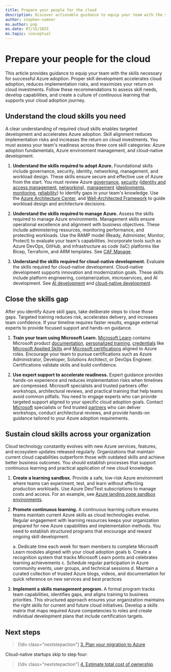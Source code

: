 ```yaml
---
title: Prepare your people for the cloud
description: Discover actionable guidance to equip your team with the skills needed for successful Azure adoption.
author: stephen-sumner
ms.author: pnp
ms.date: 07/15/2025
ms.topic: conceptual
---
```


# Prepare your people for the cloud

This article provides guidance to equip your team with the skills necessary for successful Azure adoption. Proper skill development accelerates cloud adoption, reduces implementation risks, and maximizes your return on cloud investments. Follow these recommendations to assess skill needs, develop capabilities, and create a culture of continuous learning that supports your cloud adoption journey.

## Understand the cloud skills you need

A clear understanding of required cloud skills enables targeted development and accelerates Azure adoption. Skill alignment reduces implementation risks and increases the return on cloud investments. You must assess your team's readiness across three core skill categories: Azure adoption fundamentals, Azure environment management, and cloud-native development.

1. **Understand the skills required to adopt Azure.** Foundational skills include governance, security, identity, networking, management, and workload design. These skills ensure secure and effective use of Azure from the start. You must review Azure [governance](/azure/cloud-adoption-framework/govern/), [security](/azure/cloud-adoption-framework/secure/overview) ([identity and access management](/entra/fundamentals/introduction-identity-access-management), [networking](/azure/networking/foundations/network-foundations-overview)), [management](/azure/cloud-adoption-framework/manage/) ([deployments](/cloud-adoption-framework/manage/administer#manage-cloud-resources), [monitoring](/azure/cloud-adoption-framework/manage/monitor), [reliability](/azure/cloud-adoption-framework/manage/protect#manage-reliability)) to identify gaps in your team's knowledge. Use the [Azure Architecture Center](/azure/architecture/guide/), and [Well-Architected Framework](/azure/well-architected/) to guide workload design and architecture decisions.

2. **Understand the skills required to manage Azure.** Assess the skills required to manage Azure environments. Management skills ensure operational excellence and alignment with business objectives. These include administering resources, monitoring performance, and protecting workloads. Use the RAMP model (Ready, Administer, Monitor, Protect) to evaluate your team's capabilities. Incorporate tools such as Azure DevOps, GitHub, and infrastructure as code (IaC) platforms like Bicep, Terraform, and ARM templates. See [CAF Manage](/azure/cloud-adoption-framework/manage/).

3. **Understand the skills required for cloud-native development.** Evaluate the skills required for cloud-native development. Cloud-native development supports innovation and modernization goals. These skills include platform engineering, containerization, microservices, and AI development. See [AI development](../scenarios/ai/plan.md#assess-ai-skills) and [cloud-native development](../innovate/index.md).

## Close the skills gap

After you identify Azure skill gaps, take deliberate steps to close those gaps. Targeted training reduces risk, accelerates delivery, and increases team confidence. If your timeline requires faster results, engage external experts to provide focused support and hands-on guidance.

1. **Train your team using Microsoft Learn.** [Microsoft Learn](/) contains Microsoft product [documentation](/docs), [personalized training](/plans/ai/), [credentials](/credentials/) like [Microsoft Applied Skills](/credentials/applied-skills/) and [Microsoft certifications](/credentials/browse/) aligned to Azure roles. Encourage your team to pursue certifications such as Azure Administrator, Developer, Solutions Architect, or DevOps Engineer. Certifications validate skills and build confidence.

2. **Use expert support to accelerate readiness.** Expert guidance provides hands-on experience and reduces implementation risks when timelines are compressed. Microsoft specialists and trusted partners offer workshops, architectural reviews, and practical training that help teams avoid common pitfalls. You need to engage experts who can provide targeted support aligned to your specific cloud adoption goals. Contact [Microsoft](https://azure.microsoft.com/solutions/migration/migrate-modernize-innovate/) specialists or find trusted [partners](https://partner.microsoft.com/partnership/find-a-partner) who can deliver workshops, conduct architectural reviews, and provide hands-on guidance tailored to your Azure adoption requirements.

## Sustain cloud skills across your organization

Cloud technology constantly evolves with new Azure services, features, and ecosystem updates released regularly. Organizations that maintain current cloud capabilities outperform those with outdated skills and achieve better business outcomes. You should establish processes that support continuous learning and practical application of new cloud knowledge.

1. **Create a learning sandbox.** Provide a safe, low-risk Azure environment where teams can experiment, test, and learn without affecting production workloads. Use Azure Dev/Test subscriptions to manage costs and access. For an example, see [Azure landing zone sandbox environments](/azure/cloud-adoption-framework/ready/considerations/sandbox-environments).

2. **Promote continuous learning.** A continuous learning culture ensures teams maintain current Azure skills as cloud technologies evolve. Regular engagement with learning resources keeps your organization prepared for new Azure capabilities and implementation methods. You need to establish structured programs that encourage and reward ongoing skill development.

    a. Dedicate time each week for team members to complete Microsoft Learn modules aligned with your cloud adoption goals
    b. Create a recognition system that tracks Microsoft Learn points and celebrates learning achievements
    c. Schedule regular participation in Azure community events, user groups, and technical sessions
    d. Maintain a curated collection of trusted Azure blogs, videos, and documentation for quick reference on new services and best practices

3. **Implement a skills management program.** A formal program tracks team capabilities, identifies gaps, and aligns training to business priorities. This structured approach ensures your organization maintains the right skills for current and future cloud initiatives. Develop a skills matrix that maps required Azure competencies to roles and create individual development plans that include certification targets.

## Next steps

> [!div class="nextstepaction"]
> [3. Plan your migration to Azure](./discover-existing-workload-inventory.md)

Cloud-native startups skip to step four:

> [!div class="nextstepaction"]
> [4. Estimate total cost of ownership](./estimate-total-cost-of-ownership.md).
